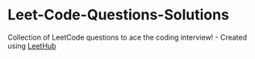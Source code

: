 # Leet-Code-Questions-Solutions
Collection of LeetCode questions to ace the coding interview! - Created using [LeetHub](https://github.com/QasimWani/LeetHub)
  


